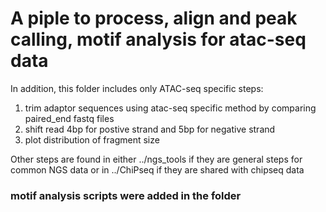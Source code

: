 # A piple to process, align and peak calling, motif analysis for atac-seq data

In addition, this folder includes only ATAC-seq specific steps:
1) trim adaptor sequences using atac-seq specific method by comparing paired_end fastq files
2) shift read 4bp for postive strand and 5bp for negative strand
3) plot distribution of fragment size

Other steps are found in either ../ngs_tools if they are general steps for common NGS data
or in ../ChiPseq if they are shared with chipseq data

### motif analysis scripts were added in the folder

